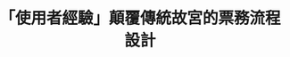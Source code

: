 ---
id: "50"
lang: zh-tw
publish: "TRUE"
description: 「故宮博物院電子票券流程改造」部會自提案
selected: "FALSE"
blog_selected: "FALSE"
thumbnail: https://img.youtube.com/vi/puJAHqh7l4M/maxresdefault.jpg
cover: https://www.youtube.com/embed/puJAHqh7l4M
title: 「使用者經驗」顛覆傳統故宮的票務流程設計
introduction:
  content: >-
    故宮院長吳密察希望以「使用者經驗」來改善故宮博物院的服務流程。因此，故宮的開放政府聯絡人於聯繫會議上自提，希望與PDIS小組合作，共同來改善故宮的票務體驗。

    故宮的票券仍以實體購買為主要方式，現有線上購票管道僅能選擇一般票券 350元，本國遊客或特殊票種無法於網路購票。為了提升各國遊客參觀意願，進而拓展國際觀光管道，故宮將以使用者體驗為核心，規畫介面友善的原先電子票券系統，以期增加購票方式多元性，未來也能整合其他觀光服務。 

    因此，我們於6月10日召開協作會議，會議中不同的利害關係人各方集思廣益，腦力激盪。共同打造更好的電子票券系統。 而故宮也在會後進行成果的盤點及實作，將會中搜集到的意見統合。在不久的將來，我們可以期待更友善，便利的故宮電子票券服務！
  image: https://cm.pdis.tw/images/post/50/1kdWpLG9qoKNBp8HyvVymU28gK_DOcUWK.jpg
color: yellow
join:
  type: 部
layout: post
departments:
  - 故宮
tags:
  - 數位服務
  - 公私協力
  - 文化
embed:
  agenda_book:
    links:
      - https://issuu.com/pdis.tw/docs/________________________3641276d4bf9c5
  mind_map:
    links:
      - https://miro.com/app/live-embed/o9J_kxDcKUg=/?moveToViewport=-2644,7275,9893,3006&embedAutoplay=true
  host_slide:
    links:
      - https://issuu.com/pdis.tw/docs/_____________1_
  transcript:
    links:
      - https://sayit.pdis.nat.gov.tw/2019-06-10-%E9%96%8B%E6%94%BE%E6%94%BF%E5%BA%9C%E7%AC%AC50%E6%AC%A1%E8%AD%B0%E9%A1%8C%E5%8D%94%E4%BD%9C%E6%9C%83%E8%AD%B0
pictures:
  - https://cm.pdis.tw/images/post/50/1_PXW0p5vi8RoMARxkctNb8Vkh5GwXJiT.jpg
  - https://cm.pdis.tw/images/post/50/1HcO0OiZfDIGWuFufAkaoND9244uP8NJ4.jpg
---